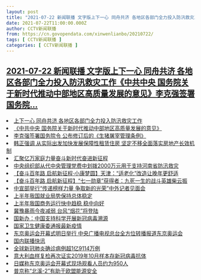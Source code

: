 ```yaml
---
layout: post
title: "2021-07-22 新闻联播 文字版上下一心 同舟共济 各地区各部门全力投入防汛救灾工作《中共中央 国务院关于新时代推动中部地区高质量发展的意见》李克强签署国务院"
date: 2021-07-22T11:00:00.000Z
author: CCTV新闻联播
from: https://cn.govopendata.com/xinwenlianbo/20210722/
tags: [ CCTV新闻联播 ]
categories: [ CCTV新闻联播 ]
---
```

<!--1626951600000-->
[2021-07-22 新闻联播 文字版上下一心 同舟共济 各地区各部门全力投入防汛救灾工作《中共中央 国务院关于新时代推动中部地区高质量发展的意见》李克强签署国务院...](https://cn.govopendata.com/xinwenlianbo/20210722/)
------

<div>
<li><a target="_blank" href="https://cn.govopendata.com/xinwenlianbo/20210722/#249821">上下一心 同舟共济 各地区各部门全力投入防汛救灾工作</a></li><li><a target="_blank" href="https://cn.govopendata.com/xinwenlianbo/20210722/#249822">《中共中央 国务院关于新时代推动中部地区高质量发展的意见》</a></li><li><a target="_blank" href="https://cn.govopendata.com/xinwenlianbo/20210722/#249823">李克强签署国务院令 公布修订后的《生猪屠宰管理条例》</a></li><li><a target="_blank" href="https://cn.govopendata.com/xinwenlianbo/20210722/#249824">韩正强调 从实际出发加快发展保障性租赁住房 坚定不移全面落实房地产长效机制</a></li><li><a target="_blank" href="https://cn.govopendata.com/xinwenlianbo/20210722/#249825">汇聚亿万家庭力量奋斗新时代奋进新征程</a></li><li><a target="_blank" href="https://cn.govopendata.com/xinwenlianbo/20210722/#249826">中央组织部从代中央管理党费中划拨2000万元用于支持河南省防汛救灾</a></li><li><a target="_blank" href="https://cn.govopendata.com/xinwenlianbo/20210722/#249827">【奋斗百年路 启航新征程·小康梦圆】天津：“适老化”改造让晚年更舒适</a></li><li><a target="_blank" href="https://cn.govopendata.com/xinwenlianbo/20210722/#249828">【奋斗百年路 启航新征程】“七一勋章”获得者：九死一生的战斗英雄柴云振</a></li><li><a target="_blank" href="https://cn.govopendata.com/xinwenlianbo/20210722/#249829">中宣部举行“传递榜样力量 争取新的光荣”中外记者见面会</a></li><li><a target="_blank" href="https://cn.govopendata.com/xinwenlianbo/20210722/#249830">上半年我国就业局势保持总体稳定</a></li><li><a target="_blank" href="https://cn.govopendata.com/xinwenlianbo/20210722/#249831">上半年我国商务运行快中趋稳 稳中向好</a></li><li><a target="_blank" href="https://cn.govopendata.com/xinwenlianbo/20210722/#249832">冀豫暴雨今夜减弱 台风“烟花”将登陆</a></li><li><a target="_blank" href="https://cn.govopendata.com/xinwenlianbo/20210722/#249833">国新办：中国支持科学开展新冠病毒溯源</a></li><li><a target="_blank" href="https://cn.govopendata.com/xinwenlianbo/20210722/#249834">国家卫生健康委通报最新疫情</a></li><li><a target="_blank" href="https://cn.govopendata.com/xinwenlianbo/20210722/#249835">东京奥运会开幕式明日举行 中央广播电视总台全方位转播报道东京奥运会</a></li><li><a target="_blank" href="https://cn.govopendata.com/xinwenlianbo/20210722/#249836">国内联播快讯</a></li><li><a target="_blank" href="https://cn.govopendata.com/xinwenlianbo/20210722/#249837">全球新冠肺炎确诊病例超1亿9114万例</a></li><li><a target="_blank" href="https://cn.govopendata.com/xinwenlianbo/20210722/#249838">意大利血样复检再次证实2019年10月样本存新冠病毒抗体</a></li><li><a target="_blank" href="https://cn.govopendata.com/xinwenlianbo/20210722/#249839">日媒称东京奥运会开幕式现场观看人员约为950人</a></li><li><a target="_blank" href="https://cn.govopendata.com/xinwenlianbo/20210722/#249840">普京称“北溪-2”有助于欧盟能源安全</a></li>
</div>
